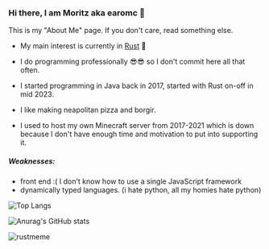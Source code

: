 ### Hi there, I am Moritz aka earomc 👋

This is my "About Me" page. If you don't care, read something else.

- My main interest is currently in [Rust](https://www.rust-lang.org/tools/install) 🦀
- I do programming professionally 😎😎 so I don't commit here all that often.

- I started programming in Java back in 2017, started with Rust on-off in mid 2023.
- I like making neapolitan pizza and borgir.
- I used to host my own Minecraft server from 2017-2021 which is down because I don't have enough time and motivation to put into supporting it.

##### Weaknesses:
- front end :( I don't know how to use a single JavaScript framework
- dynamically typed languages. (i hate python, all my homies hate python)

![Top Langs](https://github-readme-stats.vercel.app/api/top-langs/?username=earomc&layout=compact&theme=dark)

![Anurag's GitHub stats](https://github-readme-stats.vercel.app/api?username=earomc&show_icons=true&theme=dark)

![rustmeme](https://github.com/user-attachments/assets/7a095710-9391-44c6-82df-4ebdac222bc2)

<!--
**earomc/earomc** is a ✨ _special_ ✨ repository because its `README.md` (this file) appears on your GitHub profile.

Here are some ideas to get you started:

- 🔭 I’m currently working on ...
- 🌱 I’m currently learning ...
- 👯 I’m looking to collaborate on ...
- 🤔 I’m looking for help with ...
- 💬 Ask me about ...
- 📫 How to reach me: ...
- 😄 Pronouns: ...
- ⚡ Fun fact: ...
-->
